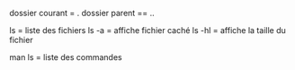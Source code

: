 dossier courant = . 
dossier parent == ..


ls = liste des fichiers
ls -a = affiche fichier caché
ls -hl = affiche la taille du fichier

man ls = liste des commandes
